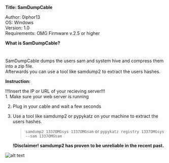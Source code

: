**Title: SamDumpCable**

<p>Author: 0iphor13<br>
OS: Windows<br>
Version: 1.0<br>
Requirements: OMG Firmware v.2.5 or higher</p>

**What is SamDumpCable?**
#
<p>SamDumpCable dumps the users sam and system hive and compress them into a zip file.<br>
Afterwards you can use a tool like samdump2 to extract the users hashes.</p>


**Instruction:**
<p>!!!Insert the IP or URL of your recieving server!!!<br>
1. Make sure your web server is running

2. Plug in your cable and wait a few seconds

3. Use a tool like samdump2 or pypykatz on your machine to extract the users hashes.
	> `samdump2 1337OMGsys 1337OMGsam`
	or  `pypykatz registry 1337OMGsys --sam 1337OMGsam`
	
	**!Disclaimer! samdump2 has proven to be unreliable in the recent past.**

![alt text](https://github.com/0iphor13/omg-payloads/blob/master/payloads/library/credentials/SamDumpCable/sam.png)
